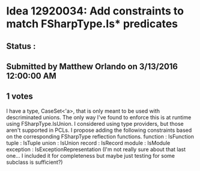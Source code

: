# Idea 12920034: Add constraints to match FSharpType.Is* predicates #

## Status : 

## Submitted by Matthew Orlando on 3/13/2016 12:00:00 AM

## 1 votes

I have a type, CaseSet<'a>, that is only meant to be used with descriminated unions. The only way I've found to enforce this is at runtime using FSharpType.IsUnion. I considered using type providers, but those aren't supported in PCLs.
I propose adding the following constraints based on the corresponding FSharpType reflection functions.
function : IsFunction
tuple : IsTuple
union : IsUnion
record : IsRecord
module : IsModule
exception : IsExceptionRepresentation
(I'm not really sure about that last one... I included it for completeness but maybe just testing for some subclass is sufficient?)

